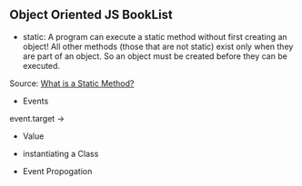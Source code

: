 ## Object Oriented JS BookList

- static: A program can execute a static method without first creating an object! All other methods (those that are not static) exist only when they are part of an object. So an object must be created before they can be executed.

Source: [What is a Static Method?](chortle.ccsu.edu)

- Events

event.target -> 

- Value

- instantiating a Class

- Event Propogation
